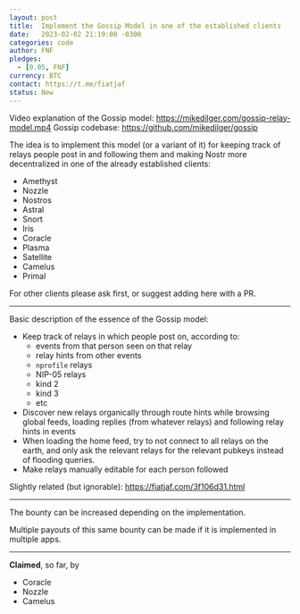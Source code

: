 ```yaml
---
layout: post
title:  Implement the Gossip Model in one of the established clients
date:   2023-02-02 21:19:00 -0300
categories: code
author: FNF
pledges:
  - [0.05, FNF]
currency: BTC
contact: https://t.me/fiatjaf
status: New
---
```


Video explanation of the Gossip model: https://mikedilger.com/gossip-relay-model.mp4
Gossip codebase: https://github.com/mikedilger/gossip

The idea is to implement this model (or a variant of it) for keeping track of relays people post in and following them and making Nostr more decentralized in one of the already established clients:

 - Amethyst
 - Nozzle
 - Nostros
 - Astral
 - Snort
 - Iris
 - Coracle
 - Plasma
 - Satellite
 - Camelus
 - Primal

For other clients please ask first, or suggest adding here with a PR.

---

Basic description of the essence of the Gossip model:

  - Keep track of relays in which people post on, according to:
    - events from that person seen on that relay
    - relay hints from other events
    - `nprofile` relays
    - NIP-05 relays
    - kind 2
    - kind 3
    - etc
  - Discover new relays organically through route hints while browsing global feeds, loading replies (from whatever relays) and following relay hints in events
  - When loading the home feed, try to not connect to all relays on the earth, and only ask the relevant relays for the relevant pubkeys instead of flooding queries.
  - Make relays manually editable for each person followed

Slightly related (but ignorable): https://fiatjaf.com/3f106d31.html

---

The bounty can be increased depending on the implementation.

Multiple payouts of this same bounty can be made if it is implemented in multiple apps.

---

**Claimed**, so far, by

- Coracle
- Nozzle
- Camelus
